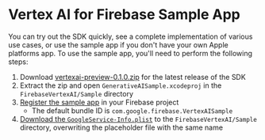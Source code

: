 # Vertex AI for Firebase Sample App

You can try out the SDK quickly, see a complete implementation of various use
cases, or use the sample app if you don't have your own Apple platforms app. To
use the sample app, you'll need to perform the following steps:
1. Download
   [vertexai-preview-0.1.0.zip](https://github.com/firebase/firebase-ios-sdk/archive/refs/heads/vertexai-preview-0.1.0.zip)
   for the latest release of the SDK
1. Extract the zip and open `GenerativeAISample.xcodeproj` in the
   `FirebaseVertexAI/Sample` directory
1. [Register the sample app](https://firebase.google.com/docs/ios/setup#register-app)
   in your Firebase project
   - The default bundle ID is `com.google.firebase.VertexAISample`
1. [Download the `GoogleService-Info.plist`](https://firebase.google.com/docs/ios/setup#add-config-file)
   to the `FirebaseVertexAI/Sample` directory, overwriting the placeholder file
   with the same name
